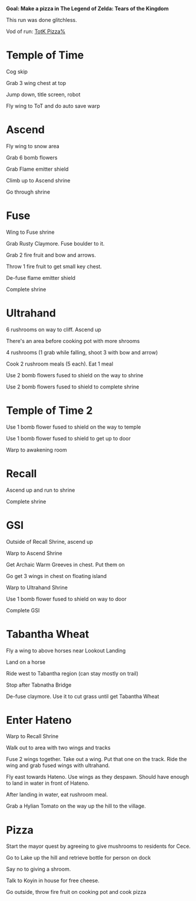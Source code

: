**Goal: Make a pizza in The Legend of Zelda: Tears of the Kingdom**

This run was done glitchless.

Vod of run: [TotK Pizza%](https://youtube.com/live/Y60bYdJWlW4?feature=share)

# Temple of Time

Cog skip

Grab 3 wing chest at top

Jump down, title screen, robot

Fly wing to ToT and do auto save warp

# Ascend

Fly wing to snow area

Grab 6 bomb flowers

Grab Flame emitter shield

Climb up to Ascend shrine

Go through shrine

# Fuse

Wing to Fuse shrine

Grab Rusty Claymore. Fuse boulder to it.

Grab 2 fire fruit and bow and arrows.

Throw 1 fire fruit to get small key chest.

De-fuse flame emitter shield

Complete shrine

# Ultrahand

6 rushrooms on way to cliff. Ascend up

There's an area before cooking pot with more shrooms

4 rushrooms (1 grab while falling, shoot 3 with bow and arrow)

Cook 2 rushroom meals (5 each). Eat 1 meal

Use 2 bomb flowers fused to shield on the way to shrine

Use 2 bomb flowers fused to shield to complete shrine

# Temple of Time 2

Use 1 bomb flower fused to shield on the way to temple

Use 1 bomb flower fused to shield to get up to door

Warp to awakening room

# Recall

Ascend up and run to shrine

Complete shrine

# GSI

Outside of Recall Shrine, ascend up

Warp to Ascend Shrine

Get Archaic Warm Greeves in chest. Put them on

Go get 3 wings in chest on floating island

Warp to Ultrahand Shrine

Use 1 bomb flower fused to shield on way to door

Complete GSI

# Tabantha Wheat

Fly a wing to above horses near Lookout Landing

Land on a horse

Ride west to Tabantha region (can stay mostly on trail)

Stop after Tabnatha Bridge

De-fuse claymore. Use it to cut grass until get Tabantha Wheat

# Enter Hateno

Warp to Recall Shrine

Walk out to area with two wings and tracks

Fuse 2 wings together. Take out a wing. Put that one on the track. Ride the wing and grab fused wings with ultrahand.

Fly east towards Hateno. Use wings as they despawn. Should have enough to land in water in front of Hateno.

After landing in water, eat rushroom meal.

Grab a Hylian Tomato on the way up the hill to the village.

# Pizza

Start the mayor quest by agreeing to give mushrooms to residents for Cece.

Go to Lake up the hill and retrieve bottle for person on dock

Say no to giving a shroom.

Talk to Koyin in house for free cheese.

Go outside, throw fire fruit on cooking pot and cook pizza

